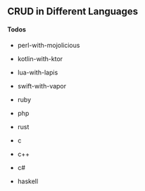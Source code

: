 ## CRUD in Different Languages

#### Todos

* perl-with-mojolicious
* kotlin-with-ktor
* lua-with-lapis
* swift-with-vapor


* ruby
* php
* rust
* c
* c++
* c#
* haskell
